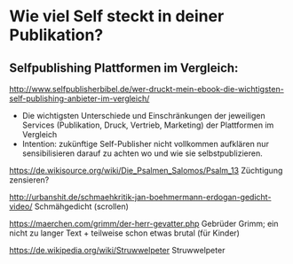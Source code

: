 
# Wie viel Self steckt in deiner Publikation?

## Selfpublishing Plattformen im Vergleich:

http://www.selfpublisherbibel.de/wer-druckt-mein-ebook-die-wichtigsten-self-publishing-anbieter-im-vergleich/

- Die wichtigsten Unterschiede und Einschränkungen der jeweiligen Services (Publikation, Druck, Vertrieb, Marketing) der Plattformen im Vergleich
- Intention: zukünftige Self-Publisher nicht vollkommen aufklären nur sensibilisieren darauf zu achten wo und wie sie selbstpublizieren.


https://de.wikisource.org/wiki/Die_Psalmen_Salomos/Psalm_13 Züchtigung zensieren?

http://urbanshit.de/schmaehkritik-jan-boehmermann-erdogan-gedicht-video/
Schmähgedicht (scrollen)

https://maerchen.com/grimm/der-herr-gevatter.php
Gebrüder Grimm; ein nicht zu langer Text + teilweise schon etwas brutal (für Kinder)

https://de.wikipedia.org/wiki/Struwwelpeter
Struwwelpeter
